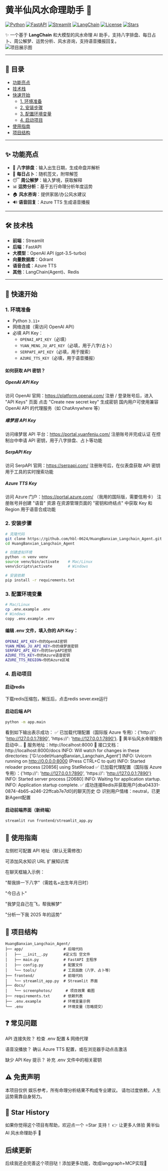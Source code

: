 # 黄半仙风水命理助手 🔮
[![Python](https://img.shields.io/badge/python-3.11%2B-blue.svg)](https://www.python.org/)
[![FastAPI](https://img.shields.io/badge/FastAPI-💨-green.svg)](https://fastapi.tiangolo.com/)
[![Streamlit](https://img.shields.io/badge/Streamlit-frontend-red.svg)](https://streamlit.io/)
[![LangChain](https://img.shields.io/badge/LangChain-AI_Agent-orange.svg)](https://www.langchain.com/)
[![License](https://img.shields.io/github/license/hbl-0624/HuangBanxian_Langchain_Agent)](LICENSE)
[![Stars](https://img.shields.io/github/stars/hbl-0624/HuangBanxian_Langchain_Agent?style=social)](https://github.com/hbl-0624/HuangBanxian_Langchain_Agent/stargazers)

✨ 一个基于 **LangChain** 和大模型的风水命理 AI 助手，支持八字排盘、每日占卜、周公解梦、运势分析、风水咨询，支持语音播报回复。  
![项目展示图](docs/screenphotos/demo.png)

---

## 📑 目录
- [功能亮点](#-功能亮点)
- [技术栈](#-技术栈)
- [快速开始](#-快速开始)
  - [1. 环境准备](#1-环境准备)
  - [2. 安装步骤](#2-安装步骤)
  - [3. 配置环境变量](#3-配置环境变量)
  - [4. 启动项目](#4-启动项目)
- [使用指南](#-使用指南)
- [项目结构](#-项目结构)

---

## ✨ 功能亮点
- 🔮 **八字排盘**：输入出生日期，生成命盘并解析  
- 📜 **每日占卜**：随机签文，附带解签  
- 😴 **周公解梦**：输入梦境，获取解释  
- 📊 **运势分析**：基于五行命理分析年度运势  
- 🏠 **风水咨询**：提供家居/办公风水建议  
- 🔊 **语音回复**：Azure TTS 生成语音播报  

---

## 🛠 技术栈
- **前端**：Streamlit  
- **后端**：FastAPI  
- **大模型**：OpenAI API (gpt-3.5-turbo)  
- **向量数据库**：Qdrant  
- **语音合成**：Azure TTS  
- **其他**：LangChain(Agent)、Redis  

---

## 🚀 快速开始

### 1. 环境准备
- Python `3.11+`  
- 网络连接（需访问 OpenAI API）  
- 必填 API Key：  
  - `OPENAI_API_KEY`（必填）  
  - `YUAN_MENG_JU_API_KEY`（必填，用于八字/占卜）  
  - `SERPAPI_API_KEY`（必填，用于搜索）  
  - `AZURE_TTS_KEY`（必填，用于语音播报）  
#### 如何获取 API 密钥？
##### OpenAI API Key
访问 OpenAI 官网：https://platform.openai.com/
注册 / 登录账号后，进入 "API Keys" 页面
点击 "Create new secret key" 生成密钥
国内用户可使用兼容 OpenAI API 的代理服务（如 ChatAnywhere 等）
##### 缘梦居 API Key
访问缘梦居 API 平台：https://portal.yuanfenju.com/
注册账号并完成认证
在控制台中申请 API 密钥，用于八字排盘、占卜等功能
##### SerpAPI Key
访问 SerpAPI 官网：https://serpapi.com/
注册账号后，在仪表盘获取 API 密钥
用于工具的实时搜索功能
##### Azure TTS Key
访问 Azure 门户：https://portal.azure.com/ （我用的国际版，需要信用卡）
注册账号并创建 "语音" 资源
在资源管理页面的 "密钥和终结点" 中获取 Key 和 Region
用于语音合成功能
### 2. 安装步骤
```bash
# 克隆代码
git clone https://github.com/hbl-0624/HuangBanxian_Langchain_Agent.git
cd HuangBanxian_Langchain_Agent

# 创建虚拟环境
python -m venv venv
source venv/bin/activate    # Mac/Linux
venv\Scripts\activate       # Windows

# 安装依赖
pip install -r requirements.txt
```
### 3. 配置环境变量
```bash
# Mac/Linux
cp .env.example .env
# Windows
copy .env.example .env
```

#### 编辑 .env 文件，填入你的 API Key：
```bash
OPENAI_API_KEY=你的OpenAI密钥
YUAN_MENG_JU_API_KEY=你的缘梦居密钥
SERPAPI_API_KEY=你的SerpAPI密钥
AZURE_TTS_KEY=你的Azure语音密钥
AZURE_TTS_REGION=你的Azure区域
```
### 4. 启动项目
#### 启动redis
下载redis压缩包，解压后，点击redis sever.exe运行

#### 启动后端 API
```bash
python -m app.main
```
看到如下输出表示成功：
✅ 已加载代理配置（国际版 Azure 专用）：{'http://': 'http://127.0.0.1:7890', 'https://': 'http://127.0.0.1:7890'}.
🚀 黄半仙风水命理服务启动中...
📌 服务地址：http://localhost:8000
📌 接口文档：http://localhost:8000/docs
INFO:     Will watch for changes in these directories: ['G:\\code\\HuangBanxian_Langchain_Agent']
INFO:     Uvicorn running on http://0.0.0.0:8000 (Press CTRL+C to quit)
INFO:     Started reloader process [20856] using StatReload
✅ 已加载代理配置（国际版 Azure 专用）：{'http://': 'http://127.0.0.1:7890', 'https://': 'http://127.0.0.1:7890'}
INFO:     Started server process [20680]
INFO:     Waiting for application startup.
INFO:     Application startup complete.
✅ 成功连接Redis并获取用户[dba04331-0874-4b65-a246-22ffcab7e7d0]的聊天历史
😊 识别用户情绪：neutral，已更新Agent配置

#### 启动前端界面（新终端）
```bash
streamlit run frontend/streamlit_app.py
```

## 📖 使用指南

左侧栏可配置 API 地址（默认无需修改）

可添加风水知识 URL 扩展知识库

在聊天框输入示例：

"帮我排一下八字"（需姓名+出生年月日时）

"今日占卜"

"我梦见自己在飞，帮我解梦"

"分析一下我 2025 年的运势"

## 📂 项目结构
```arduino
HuangBanxian_Langchain_Agent/
├── app/                  # 后端代码
│   ├── __init__.py       #定义包 空文件       
│   ├── main.py           # FastAPI 主程序
│   ├── config.py         # 配置文件
│   └── tools/            # 工具函数（八字、占卜等）
├── frontend/             # 前端代码
│   └── streamlit_app.py  # Streamlit 界面
├── docs/
│   └── screenphotos/      # 项目效果 截图
├── requirements.txt      # 依赖列表
├── .env.example          # 环境变量示例
└── .env                  # 环境变量（忽略提交）
```

## ❓ 常见问题

API 连接失败？
检查 .env 配置 & 网络代理

语音没播放？
确认 Azure TTS 配置，或在浏览器手动点击激活

缺少 API Key 提示？
补充 .env 文件中的相关密钥


## ⚠️ 免责声明

本项目仅供 娱乐参考，所有命理分析结果不构成专业建议。
请勿过度依赖，人生运势需靠自身努力。

## 🌟 Star History

如果你觉得这个项目有帮助，欢迎点一个 ⭐Star 支持！
👉 让更多人体验 黄半仙 AI 风水命理助手 🔮

## 后续更新

后续我还会完善这个项目哒！添加更多功能，改成langgraph+MCP实现🔮
